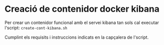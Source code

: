 # Creació de contenidor docker kibana

Per crear un contenidor funcional amb el servei kibana tan sols cal 
executar l'script: `create-cont-kibana.sh`

Cumplint els requisits i instruccions indicats en la capçalera de l'script.

